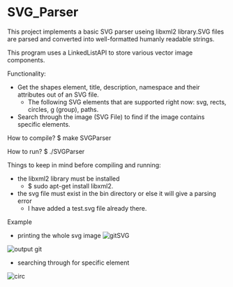 # SVG_Parser
This project implements a basic SVG parser useing libxml2 library.SVG files are parsed and converted into well-formatted humanly readable strings.




This program uses a LinkedListAPI to store various vector image components.

Functionality:
- Get the shapes element, title, description, namespace and their attributes out of an SVG file.
  - The following SVG elements that are supported right now: svg, rects, circles, g (group), paths.
- Search through the image (SVG File) to find if the image contains specific elements.


How to compile?
 $ make SVGParser
 
How to run?
 $ ./SVGParser
 
Things to keep in mind before compiling and running:
- the libxml2 library must be installed
  - $ sudo apt-get install libxml2.
- the svg file must exist in the bin directory or else it will give a parsing error
  - I have added a test.svg file already there.

Example
- printing the whole svg image
![gitSVG](https://user-images.githubusercontent.com/95400232/154628565-f24dc59f-42e4-480b-a4e8-345d77287340.png)


![output git](https://user-images.githubusercontent.com/95400232/154628663-2691a472-8548-4303-8bb2-92601c04b105.png)

- searching through for specific element


![circ](https://user-images.githubusercontent.com/95400232/154629527-26f8d1ab-252f-4ade-9d03-62ed6807536e.png)


